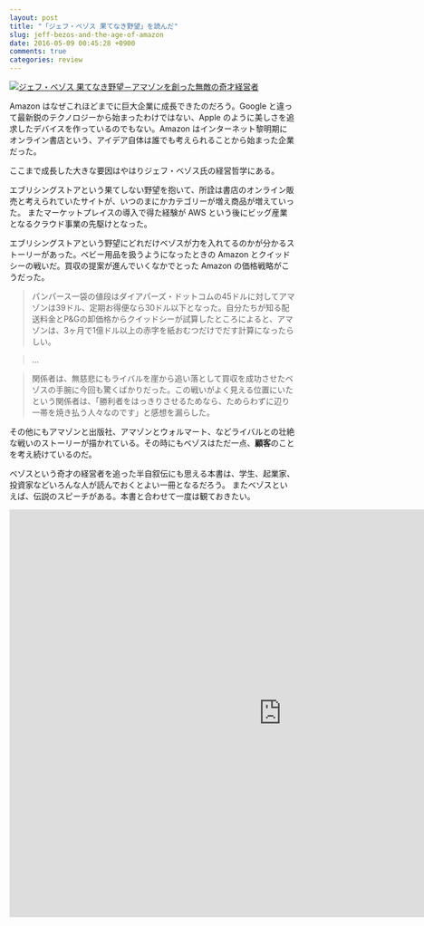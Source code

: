 ```yaml
---
layout: post
title: "「ジェフ・ベゾス 果てなき野望」を読んだ"
slug: jeff-bezos-and-the-age-of-amazon
date: 2016-05-09 00:45:28 +0900
comments: true
categories: review
---
```


<a href="http://www.amazon.co.jp/exec/obidos/ASIN/B00H3WR470/iriyaufo-22/ref=nosim/" rel="nofollow" target="_blank"><img src="http://ecx.images-amazon.com/images/I/51C-vQnkm9L._SX400_.jpg" style="border: none;" alt="ジェフ・ベゾス 果てなき野望－アマゾンを創った無敵の奇才経営者" /></a>

Amazon はなぜこれほどまでに巨大企業に成長できたのだろう。Google と違って最新鋭のテクノロジーから始まったわけではない、Apple のように美しさを追求したデバイスを作っているのでもない。Amazon はインターネット黎明期にオンライン書店という、アイデア自体は誰でも考えられることから始まった企業だった。

ここまで成長した大きな要因はやはりジェフ・ベゾス氏の経営哲学にある。

エブリシングストアという果てしない野望を抱いて、所詮は書店のオンライン販売と考えられていたサイトが、いつのまにかカテゴリーが増え商品が増えていった。
またマーケットプレイスの導入で得た経験が AWS という後にビッグ産業となるクラウド事業の先駆けとなった。

エブリシングストアという野望にどれだけベゾスが力を入れてるのかが分かるストーリーがあった。ベビー用品を扱うようになったときの Amazon とクイッドシーの戦いだ。買収の提案が進んでいくなかでとった Amazon の価格戦略がこうだった。

> パンパース一袋の値段はダイアパーズ・ドットコムの45ドルに対してアマゾンは39ドル、定期お得便なら30ドル以下となった。自分たちが知る配送料金とP&Gの卸価格からクイッドシーが試算したところによると、アマゾンは、3ヶ月で1億ドル以上の赤字を紙おむつだけでだす計算になったらしい。

> ...

> 関係者は、無慈悲にもライバルを崖から追い落として買収を成功させたベゾスの手腕に今回も驚くばかりだった。この戦いがよく見える位置にいたという関係者は、「勝利者をはっきりさせるためなら、ためらわずに辺り一帯を焼き払う人々なのです」と感想を漏らした。

その他にもアマゾンと出版社、アマゾンとウォルマート、などライバルとの壮絶な戦いのストーリーが描かれている。その時にもベゾスはただ一点、**顧客**のことを考え続けているのだ。

ベゾスという奇才の経営者を追った半自叙伝にも思える本書は、学生、起業家、投資家などいろんな人が読んでおくとよい一冊となるだろう。
またベゾスといえば、伝説のスピーチがある。本書と合わせて一度は観ておきたい。

<div class="embed-video-container">
<iframe width="960" height="720" src="https://www.youtube.com/embed/oevRppxi7YM" frameborder="0" allowfullscreen></iframe>
</div>
